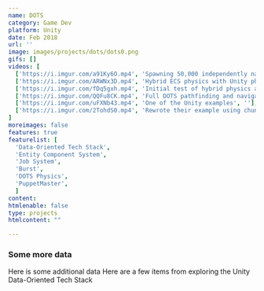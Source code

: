 ```yaml
---
name: DOTS
category: Game Dev
platform: Unity
date: Feb 2018
url: ''
image: images/projects/dots/dots0.png
gifs: []
videos: [
  ['https://i.imgur.com/a91Ky6O.mp4', 'Spawning 50,000 independently navigating vehicles', ''],
  ['https://i.imgur.com/ARWNx3D.mp4', 'Hybrid ECS physics with Unity physics', ''],
  ['https://i.imgur.com/fDq5gxh.mp4', 'Initial test of hybrid physics and ragdolls', ''],
  ['https://i.imgur.com/QQFu8CK.mp4', 'Full DOTS pathfinding and navigation', ''],
  ['https://i.imgur.com/uFXNb43.mp4', 'One of the Unity examples', ''],
  ['https://i.imgur.com/2TohdS0.mp4', 'Rewrote their example using chunk iteration to achieve an extra 10+ fps', '']
]
moreimages: false
features: true
featurelist: [
  'Data-Oriented Tech Stack',
  'Entity Component System',
  'Job System',
  'Burst',
  'DOTS Physics',
  'PuppetMaster',
  ]
content:
htmlenable: false
type: projects
htmlcontent: ""

---
```


  ### Some more data

  Here is some additional data
   Here are a few items from exploring the Unity Data-Oriented Tech Stack

